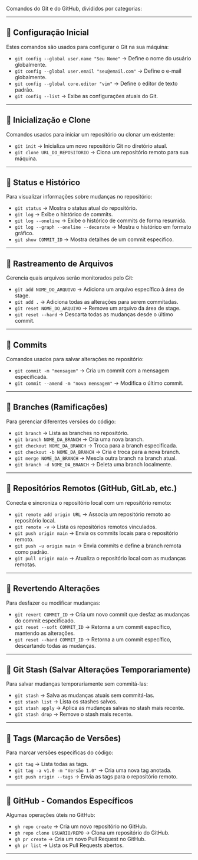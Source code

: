 Comandos do Git e do GitHub, divididos por categorias:  

---

## 🔹 **Configuração Inicial**  
Estes comandos são usados para configurar o Git na sua máquina:  
- `git config --global user.name "Seu Nome"` → Define o nome do usuário globalmente.  
- `git config --global user.email "seu@email.com"` → Define o e-mail globalmente.  
- `git config --global core.editor "vim"` → Define o editor de texto padrão.  
- `git config --list` → Exibe as configurações atuais do Git.  

---

## 🔹 **Inicialização e Clone**  
Comandos usados para iniciar um repositório ou clonar um existente:  
- `git init` → Inicializa um novo repositório Git no diretório atual.  
- `git clone URL_DO_REPOSITORIO` → Clona um repositório remoto para sua máquina.  

---

## 🔹 **Status e Histórico**  
Para visualizar informações sobre mudanças no repositório:  
- `git status` → Mostra o status atual do repositório.  
- `git log` → Exibe o histórico de commits.  
- `git log --oneline` → Exibe o histórico de commits de forma resumida.  
- `git log --graph --oneline --decorate` → Mostra o histórico em formato gráfico.  
- `git show COMMIT_ID` → Mostra detalhes de um commit específico.  

---

## 🔹 **Rastreamento de Arquivos**  
Gerencia quais arquivos serão monitorados pelo Git:  
- `git add NOME_DO_ARQUIVO` → Adiciona um arquivo específico à área de stage.  
- `git add .` → Adiciona todas as alterações para serem commitadas.  
- `git reset NOME_DO_ARQUIVO` → Remove um arquivo da área de stage.  
- `git reset --hard` → Descarta todas as mudanças desde o último commit.  

---

## 🔹 **Commits**  
Comandos usados para salvar alterações no repositório:  
- `git commit -m "mensagem"` → Cria um commit com a mensagem especificada.  
- `git commit --amend -m "nova mensagem"` → Modifica o último commit.  

---

## 🔹 **Branches (Ramificações)**  
Para gerenciar diferentes versões do código:  
- `git branch` → Lista as branches no repositório.  
- `git branch NOME_DA_BRANCH` → Cria uma nova branch.  
- `git checkout NOME_DA_BRANCH` → Troca para a branch especificada.  
- `git checkout -b NOME_DA_BRANCH` → Cria e troca para a nova branch.  
- `git merge NOME_DA_BRANCH` → Mescla outra branch na branch atual.  
- `git branch -d NOME_DA_BRANCH` → Deleta uma branch localmente.  

---

## 🔹 **Repositórios Remotos (GitHub, GitLab, etc.)**  
Conecta e sincroniza o repositório local com um repositório remoto:  
- `git remote add origin URL` → Associa um repositório remoto ao repositório local.  
- `git remote -v` → Lista os repositórios remotos vinculados.  
- `git push origin main` → Envia os commits locais para o repositório remoto.  
- `git push -u origin main` → Envia commits e define a branch remota como padrão.  
- `git pull origin main` → Atualiza o repositório local com as mudanças remotas.  

---

## 🔹 **Revertendo Alterações**  
Para desfazer ou modificar mudanças:  
- `git revert COMMIT_ID` → Cria um novo commit que desfaz as mudanças do commit especificado.  
- `git reset --soft COMMIT_ID` → Retorna a um commit específico, mantendo as alterações.  
- `git reset --hard COMMIT_ID` → Retorna a um commit específico, descartando todas as mudanças.  

---

## 🔹 **Git Stash (Salvar Alterações Temporariamente)**  
Para salvar mudanças temporariamente sem commitá-las:  
- `git stash` → Salva as mudanças atuais sem commitá-las.  
- `git stash list` → Lista os stashes salvos.  
- `git stash apply` → Aplica as mudanças salvas no stash mais recente.  
- `git stash drop` → Remove o stash mais recente.  

---

## 🔹 **Tags (Marcação de Versões)**  
Para marcar versões específicas do código:  
- `git tag` → Lista todas as tags.  
- `git tag -a v1.0 -m "Versão 1.0"` → Cria uma nova tag anotada.  
- `git push origin --tags` → Envia as tags para o repositório remoto.  

---

## 🔹 **GitHub - Comandos Específicos**  
Algumas operações úteis no GitHub:  
- `gh repo create` → Cria um novo repositório no GitHub.  
- `gh repo clone USUARIO/REPO` → Clona um repositório do GitHub.  
- `gh pr create` → Cria um novo Pull Request no GitHub.  
- `gh pr list` → Lista os Pull Requests abertos.  

---
